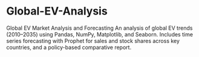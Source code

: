 # Global-EV-Analysis
Global EV Market Analysis and Forecasting An analysis of global EV trends (2010–2035) using Pandas, NumPy, Matplotlib, and Seaborn. Includes time series forecasting with Prophet for sales and stock shares across key countries, and a policy-based comparative report.
